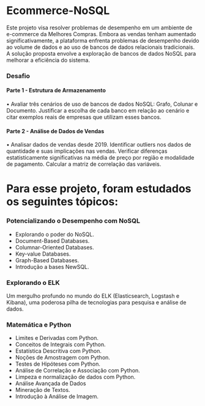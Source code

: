 # Ecommerce-NoSQL

Este projeto visa resolver problemas de desempenho em um ambiente de e-commerce da Melhores Compras. Embora as vendas tenham aumentado significativamente, a plataforma enfrenta problemas de desempenho devido ao volume de dados e ao uso de bancos de dados relacionais tradicionais. A solução proposta envolve a exploração de bancos de dados NoSQL para melhorar a eficiência do sistema.


### Desafio
#### Parte 1 - Estrutura de Armazenamento

• Avaliar três cenários de uso de bancos de dados NoSQL: Grafo, Colunar e Documento.
Justificar a escolha de cada banco em relação ao cenário e citar exemplos reais de empresas que utilizam esses bancos.

#### Parte 2 - Análise de Dados de Vendas

• Analisar dados de vendas desde 2019.
Identificar outliers nos dados de quantidade e suas implicações nas vendas.
Verificar diferenças estatisticamente significativas na média de preço por região e modalidade de pagamento.
Calcular a matriz de correlação das variáveis.

# Para esse projeto, foram estudados os seguintes tópicos:

### Potencializando o Desempenho com NoSQL
- Explorando o poder do NoSQL.
- Document-Based Databases.
- Columnar-Oriented Databases.
- Key-value Databases.
- Graph-Based Databases.
- Introdução a bases NewSQL.

### Explorando o ELK
Um mergulho profundo no mundo do ELK (Elasticsearch, Logstash e Kibana), uma poderosa pilha de tecnologias para pesquisa e análise de dados.

### Matemática e Python
- Limites e Derivadas com Python.
- Conceitos de Integrais com Python.
- Estatística Descritiva com Python.
- Noções de Amostragem com Python.
- Testes de Hipóteses com Python.
- Análise de Correlação e Associação com Python.
- Limpeza e normalização de dados com Python.
- Análise Avançada de Dados
- Mineração de Textos.
- Introdução à Análise de Imagem.
